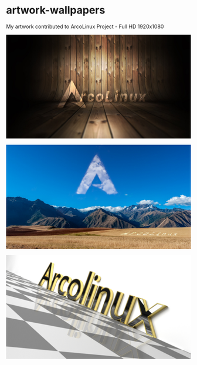 # artwork-wallpapers
My artwork contributed to ArcoLinux Project - Full HD 1920x1080

![Image of Yaktocat](https://github.com/marcoobaid/artwork-wallpapers/blob/master/arco_wallpaper_004.jpg)

![Image of Yaktocat](https://github.com/marcoobaid/artwork-wallpapers/blob/master/arco_wallpaper_031.jpg
)

![Image of Yaktocat](https://github.com/marcoobaid/artwork-wallpapers/blob/master/24%20-%203D%20ArcoLinux/arco_wallpaper_024.jpg
)
